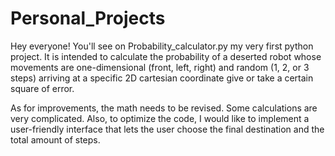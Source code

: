# Personal_Projects

Hey everyone! You'll see on Probability_calculator.py my very first python project. It is intended to calculate the probability of a deserted robot whose movements are one-dimensional (front, left, right) and random (1, 2, or 3 steps) arriving at a specific 2D cartesian coordinate give or take a certain square of error.

As for improvements, the math needs to be revised. Some calculations are very complicated. Also, to optimize the code, I would like to implement a user-friendly interface that lets the user choose the final destination and the total amount of steps. 

